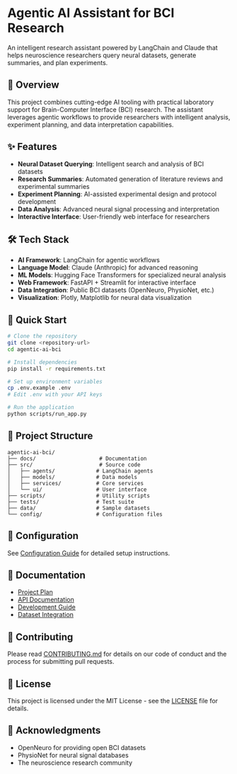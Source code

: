 # Agentic AI Assistant for BCI Research

An intelligent research assistant powered by LangChain and Claude that helps neuroscience researchers query neural datasets, generate summaries, and plan experiments.

## 🧠 Overview

This project combines cutting-edge AI tooling with practical laboratory support for Brain-Computer Interface (BCI) research. The assistant leverages agentic workflows to provide researchers with intelligent analysis, experiment planning, and data interpretation capabilities.

## ✨ Features

- **Neural Dataset Querying**: Intelligent search and analysis of BCI datasets
- **Research Summaries**: Automated generation of literature reviews and experimental summaries
- **Experiment Planning**: AI-assisted experimental design and protocol development
- **Data Analysis**: Advanced neural signal processing and interpretation
- **Interactive Interface**: User-friendly web interface for researchers

## 🛠️ Tech Stack

- **AI Framework**: LangChain for agentic workflows
- **Language Model**: Claude (Anthropic) for advanced reasoning
- **ML Models**: Hugging Face Transformers for specialized neural analysis
- **Web Framework**: FastAPI + Streamlit for interactive interface
- **Data Integration**: Public BCI datasets (OpenNeuro, PhysioNet, etc.)
- **Visualization**: Plotly, Matplotlib for neural data visualization

## 🚀 Quick Start

```bash
# Clone the repository
git clone <repository-url>
cd agentic-ai-bci

# Install dependencies
pip install -r requirements.txt

# Set up environment variables
cp .env.example .env
# Edit .env with your API keys

# Run the application
python scripts/run_app.py
```

## 📁 Project Structure

```
agentic-ai-bci/
├── docs/                    # Documentation
├── src/                     # Source code
│   ├── agents/             # LangChain agents
│   ├── models/             # Data models
│   ├── services/           # Core services
│   └── ui/                 # User interface
├── scripts/                # Utility scripts
├── tests/                  # Test suite
├── data/                   # Sample datasets
└── config/                 # Configuration files
```

## 🔧 Configuration

See [Configuration Guide](docs/configuration.md) for detailed setup instructions.

## 📖 Documentation

- [Project Plan](docs/project_plan.md)
- [API Documentation](docs/api.md)
- [Development Guide](docs/development.md)
- [Dataset Integration](docs/datasets.md)

## 🤝 Contributing

Please read [CONTRIBUTING.md](CONTRIBUTING.md) for details on our code of conduct and the process for submitting pull requests.

## 📄 License

This project is licensed under the MIT License - see the [LICENSE](LICENSE) file for details.

## 🙏 Acknowledgments

- OpenNeuro for providing open BCI datasets
- PhysioNet for neural signal databases
- The neuroscience research community
